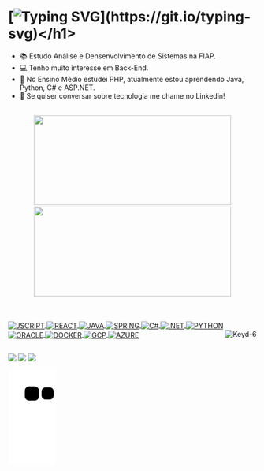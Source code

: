 ### <h1>[![Typing SVG](https://readme-typing-svg.herokuapp.com?size=30&duration=4000&color=F79A0E&width=900&height=60&lines=Ol%C3%A1%2C+Sou+o+Lu%C3%ADs+Felipe!+Bem+Vindo+ao+meu+Perfil!)](https://git.io/typing-svg)</h1>

<!-- Informações -->
- 📚 Estudo Análise e Densenvolvimento de Sistemas na FIAP.
- 💻 Tenho muito interesse em Back-End.
- 🌱 No Ensino Médio estudei PHP, atualmente estou aprendendo Java, Python, C# e ASP.NET.
- 💬 Se quiser conversar sobre tecnologia me chame no Linkedin!
<br>

<!-- Git Stats -->
<div align="center">
  <a href="https://github.com/LuisFelipeGM">
  <img height="182em" width="400em" src="https://github-readme-stats.vercel.app/api?username=LuisFelipeGM&show_icons=true&theme=darcula&include_all_commits=true&count_private=true"/>
  <img height="182em" width="400em" src="https://github-readme-stats.vercel.app/api/top-langs/?username=LuisFelipeGM&layout=compact&langs_count=7&theme=darcula"/>
</div>
  
  ##
<!-- Informações -->
<div style="display: inline_block"><br>
  <img align="center" alt="JSCRIPT" height="30" width="40" src="https://cdn.jsdelivr.net/gh/devicons/devicon/icons/javascript/javascript-original.svg">
  <img align="center" alt="REACT" height="30" width="40" src="https://cdn.jsdelivr.net/gh/devicons/devicon/icons/react/react-original.svg">
  <img align="center" alt="JAVA" height="30" width="40" src="https://cdn.jsdelivr.net/gh/devicons/devicon/icons/java/java-original.svg">
  <img align="center" alt="SPRING" height="30" width="40" src="https://cdn.jsdelivr.net/gh/devicons/devicon/icons/spring/spring-original-wordmark.svg">
  <img align="center" alt="C#" height="30" width="40" src="https://cdn.jsdelivr.net/gh/devicons/devicon/icons/csharp/csharp-original.svg">
  <img align="center" alt=".NET" height="30" width="40" src="https://cdn.jsdelivr.net/gh/devicons/devicon/icons/dotnetcore/dotnetcore-original.svg">
  <img align="center" alt="PYTHON" height="30" width="40" src="https://cdn.jsdelivr.net/gh/devicons/devicon/icons/python/python-original.svg">
  <img align="center" alt="ORACLE" height="30" width="40" src="https://cdn.jsdelivr.net/gh/devicons/devicon/icons/oracle/oracle-original.svg">
  <img align="center" alt="DOCKER" height="30" width="40" src="https://cdn.jsdelivr.net/gh/devicons/devicon/icons/docker/docker-original.svg">
  <img align="center" alt="GCP" height="30" width="40" src="https://cdn.jsdelivr.net/gh/devicons/devicon/icons/googlecloud/googlecloud-original.svg">
  <img align="center" alt="AZURE" height="30" width="40" src="https://cdn.jsdelivr.net/gh/devicons/devicon/icons/azure/azure-original.svg">
  
  <img align="right" alt="Keyd-6" height="150" src="https://cdn.discordapp.com/attachments/347142533614403596/971840737727610890/giphy.gif">
</div>
  
  ##
  <!-- Redes Sociais -->
<div>
  <a href="https://www.instagram.com/zelderonzz/" target="_blank"><img src="https://img.shields.io/badge/Instagram-E4405F?style=for-the-badge&logo=instagram&logoColor=white" target="_blank"></a>
  <a href="mailto:lipe.garcia.menezes@gmail.com" target="_blank"><img src="https://img.shields.io/badge/Gmail-D14836?style=for-the-badge&logo=gmail&logoColor=white"></a>
  <a href="https://www.linkedin.com/in/luisfelipe-gm/" target="_blank"><img src="https://img.shields.io/badge/LinkedIn-0077B5?style=for-the-badge&logo=linkedin&logoColor=white"></a>
  
![Snake animation](https://github.com/LuisFelipeGM/LuisFelipeGM/blob/output/github-contribution-grid-snake.svg)
  
</div>
